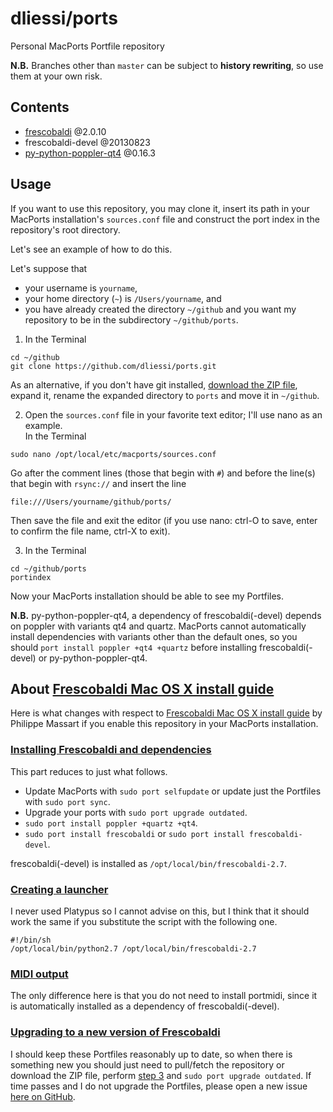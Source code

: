 dliessi/ports
=====

Personal MacPorts Portfile repository

**N.B.** Branches other than `master` can be subject to **history rewriting**, so use them at your own risk.


Contents
-----

* [frescobaldi](http://www.frescobaldi.org/) @2.0.10
* frescobaldi-devel @20130823
* [py-python-poppler-qt4](https://code.google.com/p/python-poppler-qt4/) @0.16.3


Usage
-----

If you want to use this repository, you may clone it, insert its path in your MacPorts installation's `sources.conf` file and construct the port index in the repository's root directory.

Let's see an example of how to do this.

Let's suppose that
* your username is `yourname`,
* your home directory (`~`) is `/Users/yourname`, and
* you have already created the directory `~/github` and you want my repository to be in the subdirectory `~/github/ports`.

1. In the Terminal
```
cd ~/github
git clone https://github.com/dliessi/ports.git
```
As an alternative, if you don't have git installed, [download the ZIP file](https://github.com/dliessi/ports/archive/master.zip), expand it, rename the expanded directory to `ports` and move it in `~/github`.  

2. Open the `sources.conf` file in your favorite text editor; I'll use nano as an example.  
In the Terminal
```
sudo nano /opt/local/etc/macports/sources.conf
```
Go after the comment lines (those that begin with `#`) and before the line(s) that begin with `rsync://` and insert the line
```
file:///Users/yourname/github/ports/
```
Then save the file and exit the editor (if you use nano: ctrl-O to save, enter to confirm the file name, ctrl-X to exit).

3. In the Terminal
```
cd ~/github/ports
portindex
```

Now your MacPorts installation should be able to see my Portfiles.

**N.B.** py-python-poppler-qt4, a dependency of frescobaldi(-devel) depends on poppler with variants qt4 and quartz.
MacPorts cannot automatically install dependencies with variants other than the default ones, so you should `port install poppler +qt4 +quartz` before installing frescobaldi(-devel) or py-python-poppler-qt4.


About [Frescobaldi Mac OS X install guide](https://github.com/wbsoft/frescobaldi/wiki/Frescobaldi-Mac-OS-X-install-guide)
-----

Here is what changes with respect to [Frescobaldi Mac OS X install guide](https://github.com/wbsoft/frescobaldi/wiki/Frescobaldi-Mac-OS-X-install-guide) by Philippe Massart if you enable this repository in your MacPorts installation.

### [Installing Frescobaldi and dependencies](https://github.com/wbsoft/frescobaldi/wiki/Frescobaldi-Mac-OS-X-install-guide#installing-frescobaldi-and-dependencies)

This part reduces to just what follows.

* Update MacPorts with `sudo port selfupdate` or update just the Portfiles with `sudo port sync`.
* Upgrade your ports with `sudo port upgrade outdated`.
* `sudo port install poppler +quartz +qt4`.
* `sudo port install frescobaldi` or `sudo port install frescobaldi-devel`.

frescobaldi(-devel) is installed as `/opt/local/bin/frescobaldi-2.7`.

### [Creating a launcher](https://github.com/wbsoft/frescobaldi/wiki/Frescobaldi-Mac-OS-X-install-guide#creating-a-launcher)

I never used Platypus so I cannot advise on this, but I think that it should work the same if you substitute the script with the following one.
```
#!/bin/sh
/opt/local/bin/python2.7 /opt/local/bin/frescobaldi-2.7
```

### [MIDI output](https://github.com/wbsoft/frescobaldi/wiki/Frescobaldi-Mac-OS-X-install-guide#midi-output)

The only difference here is that you do not need to install portmidi, since it is automatically installed as a dependency of frescobaldi(-devel).

### [Upgrading to a new version of Frescobaldi](https://github.com/wbsoft/frescobaldi/wiki/Frescobaldi-Mac-OS-X-install-guide#upgrading-to-a-new-version-of-frescobaldi)

I should keep these Portfiles reasonably up to date, so when there is something new you should just need to pull/fetch the repository or download the ZIP file, perform [step 3](https://github.com/dliessi/ports#usage) and `sudo port upgrade outdated`.
If time passes and I do not upgrade the Portfiles, please open a new issue [here on GitHub](https://github.com/dliessi/ports/issues).
